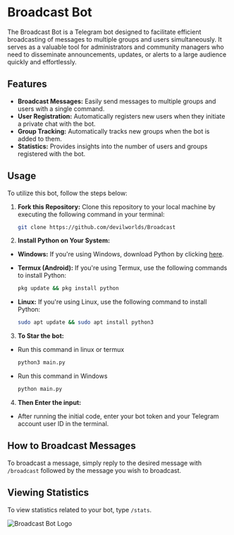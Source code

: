 # Broadcast Bot

The Broadcast Bot is a Telegram bot designed to facilitate efficient broadcasting of messages to multiple groups and users simultaneously. It serves as a valuable tool for administrators and community managers who need to disseminate announcements, updates, or alerts to a large audience quickly and effortlessly.

## Features

- **Broadcast Messages:** Easily send messages to multiple groups and users with a single command.
- **User Registration:** Automatically registers new users when they initiate a private chat with the bot.
- **Group Tracking:** Automatically tracks new groups when the bot is added to them.
- **Statistics:** Provides insights into the number of users and groups registered with the bot.

## Usage

To utilize this bot, follow the steps below:

1. **Fork this Repository:** Clone this repository to your local machine by executing the following command in your terminal:

   ```bash
   git clone https://github.com/devilworlds/Broadcast

2. **Install Python on Your System:**

- **Windows:**
     If you're using Windows, download Python by clicking [here](https://www.python.org/ftp/python/3.12.2/python-3.12.2-amd64.exe).

 - **Termux (Android):**
     If you're using Termux, use the following commands to install Python:
     ```bash
     pkg update && pkg install python
     ```

 - **Linux:**
     If you're using Linux, use the following command to install Python:
     ```bash
     sudo apt update && sudo apt install python3
     ```
3. **To Star the bot:**
- Run this command in linux or termux
     ```bash
     python3 main.py
     ```
- Run this command in Windows
     ```bash
     python main.py
     ```
4. **Then Enter the input:**

- After running the initial code, enter your bot token and your Telegram account user ID in the terminal.

## How to Broadcast Messages

To broadcast a message, simply reply to the desired message with `/broadcast` followed by the message you wish to broadcast.

## Viewing Statistics

To view statistics related to your bot, type `/stats`.

![Broadcast Bot Logo](broadcast.jpg)
